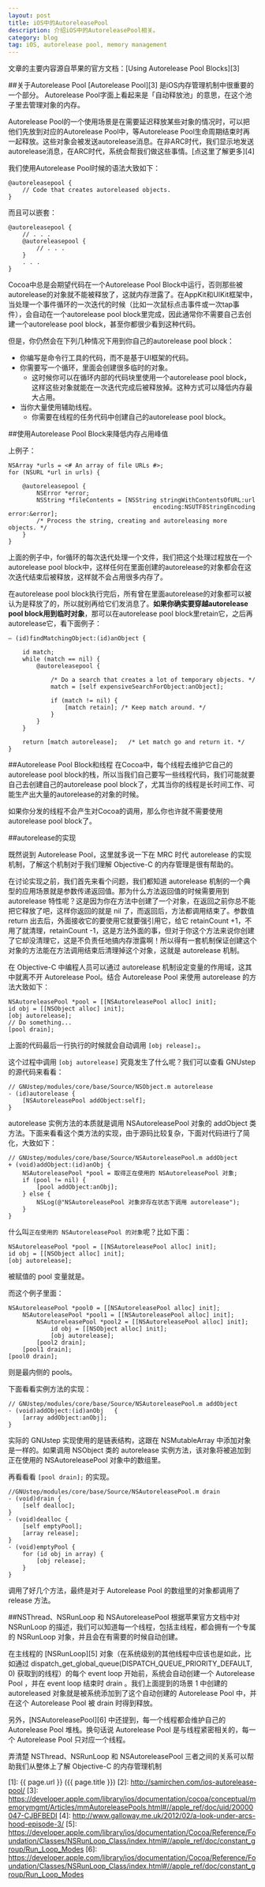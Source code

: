 ```yaml
---
layout: post
title: iOS中的AutoreleasePool
description: 介绍iOS中的AutoreleasePool相关。
category: blog
tag: iOS, autorelease pool, memory management
---
```


文章的主要内容源自苹果的官方文档：[Using Autorelease Pool Blocks][3]


##关于Autorelease Pool
[Autorelease Pool][3] 是iOS内存管理机制中很重要的一个部分。 Autorelease Pool字面上看起来是「自动释放池」的意思，在这个池子里去管理对象的内存。

Autorelease Pool的一个使用场景是在需要延迟释放某些对象的情况时，可以把他们先放到对应的Autorelease Pool中，等Autorelease Pool生命周期结束时再一起释放。这些对象会被发送autorelease消息。在非ARC时代，我们显示地发送autorelease消息，在ARC时代，系统会帮我们做这些事情。[点这里了解更多][4]

我们使用Autorelease Pool时候的语法大致如下：

	@autoreleasepool {
	    // Code that creates autoreleased objects.
	}

而且可以嵌套：

	@autoreleasepool {
	    // . . .
	    @autoreleasepool {
	        // . . .
	    }
	    . . .
	}

Cocoa中总是会期望代码在一个Autorelease Pool Block中运行，否则那些被autorelease的对象就不能被释放了，这就内存泄露了。在AppKit和UIKit框架中，当处理一个事件循环的一次迭代的时候（比如一次鼠标点击事件或一次tap事件），会自动在一个autorelease pool block里完成，因此通常你不需要自己去创建一个autorelease pool block，甚至你都很少看到这种代码。

但是，你仍然会在下列几种情况下用到你自己的autorelease pool block：

- 你编写是命令行工具的代码，而不是基于UI框架的代码。
- 你需要写一个循环，里面会创建很多临时的对象。
	- 这时候你可以在循环内部的代码块里使用一个autorelease pool block，这样这些对象就能在一次迭代完成后被释放掉。这种方式可以降低内存最大占用。
- 当你大量使用辅助线程。
	- 你需要在线程的任务代码中创建自己的autorelease pool block。


##使用Autorelease Pool Block来降低内存占用峰值

上例子：

	NSArray *urls = <# An array of file URLs #>;
	for (NSURL *url in urls) {
	 
	    @autoreleasepool {
	        NSError *error;
	        NSString *fileContents = [NSString stringWithContentsOfURL:url
	                                         encoding:NSUTF8StringEncoding error:&error];
	        /* Process the string, creating and autoreleasing more objects. */
	    }
	}

上面的例子中，for循环的每次迭代处理一个文件，我们把这个处理过程放在一个autorelease pool block中，这样任何在里面创建的autorelease的对象都会在这次迭代结束后被释放，这样就不会占用很多内存了。

在autorelease pool block执行完后，所有曾在里面autorelease的对象都可以被认为是释放了的，所以就别再给它们发消息了。**如果你确实要穿越autorelease pool block用到临时对象**，那可以在autorelease pool block里retain它，之后再autorelease它，看下面例子：

	– (id)findMatchingObject:(id)anObject {
	 
	    id match;
	    while (match == nil) {
	        @autoreleasepool {
	 
	            /* Do a search that creates a lot of temporary objects. */
	            match = [self expensiveSearchForObject:anObject];
	 
	            if (match != nil) {
	                [match retain]; /* Keep match around. */
	            }
	        }
	    }
	 
	    return [match autorelease];   /* Let match go and return it. */
	}


##Autorelease Pool Block和线程
在Cocoa中，每个线程去维护它自己的autorelease pool block的栈，所以当我们自己要写一些线程代码，我们可能就要自己去创建自己的autorelease pool block了，尤其当你的线程是长时间工作、可能生产出大量的autorelease的对象的时候。

如果你分发的线程不会产生对Cocoa的调用，那么你也许就不需要使用autorelease pool block了。



##autorelease的实现

既然说到 Autorelease Pool，这里就多说一下在 MRC 时代 autorelease 的实现机制，了解这个机制对于我们理解 Objective-C 的内存管理是很有帮助的。

在讨论实现之前，我们首先来看个问题，我们都知道 autorelease 机制的一个典型的应用场景就是参数传递返回值。那为什么方法返回值的时候需要用到 autorelease 特性呢？这是因为你在方法中创建了一个对象，在返回之前你总不能把它释放了吧，这样你返回的就是 nil 了，而返回后，方法都调用结束了。参数值 return 出去后，外面接收它的要使用它就要强引用它，给它 retainCount +1，不用了就清理，retainCount -1，这是方法外面的事，但对于你这个方法来说你创建了它却没清理它，这是不负责任地搞内存泄露啊！所以得有一套机制保证创建这个对象的方法能在方法调用结束后清理掉这个对象，这就是 autorelease 机制。

在 Objective-C 中编程人员可以通过 autorelease 机制设定变量的作用域，这其中就离不开 Autorelease Pool。结合 Autorelease Pool 来使用 autorelease 的方法大致如下：

	NSAutoreleasePool *pool = [[NSAutoreleasePool alloc] init];  
	id obj = [[NSObject alloc] init];  
	[obj autorelease];  
	// Do something...
	[pool drain]; 

上面的代码最后一行执行的时候就会自动调用 `[obj release];`。

这个过程中调用 `[obj autorelease]` 究竟发生了什么呢？我们可以查看 GNUstep 的源代码来看看：

	// GNUstep/modules/core/base/Source/NSObject.m autorelease
	- (id)autorelease {  
		[NSAutoreleasePool addObject:self];  
	}

autorelease 实例方法的本质就是调用 NSAutoreleasePool 对象的 addObject 类方法。下面来看看这个类方法的实现，由于源码比较复杂，下面对代码进行了简化，大致如下：

	// GNUstep/modules/core/base/Source/NSAutoreleasePool.m addObject
	+ (void)addObject:(id)anObj {  
		NSAutoreleasePool *pool = 取得正在使用的 NSAutoreleasePool 对象;  
		if (pool != nil) {  
			[pool addObject:anObj];  
		} else {  
			NSLog(@"NSAutoreleasePool 对象非存在状态下调用 autorelease");  
		}  
	}

什么叫`正在使用的 NSAutoreleasePool 的对象`呢？比如下面：

	NSAutoreleasePool *pool = [[NSAutoreleasePool alloc] init];  
	id obj = [[NSObject alloc] init];  
	[obj autorelease]; 

被赋值的 pool 变量就是。

而这个例子里面：

	NSAutoreleasePool *pool0 = [[NSAutoreleasePool alloc] init];  
		NSAutoreleasePool *pool1 = [[NSAutoreleasePool alloc] init];  
			NSAutoreleasePool *pool2 = [[NSAutoreleasePool alloc] init];  
				id obj = [[NSObject alloc] init];  
				[obj autorelease];  
			[pool2 drain];  
		[pool1 drain];  
	[pool0 drain];

则是最内侧的 pools。

下面看看实例方法的实现：

	// GNUstep/modules/core/base/Source/NSAutoreleasePool.m addObject
	- (void)addObject:(id)anObj   {  
		[array addObject:anObj];  
	} 

实际的 GNUstep 实现使用的是链表结构，这跟在 NSMutableArray 中添加对象是一样的。如果调用 NSObject 类的 autorelease 实例方法，该对象将被追加到正在使用的 NSAutoreleasePool 对象中的数组里。

再看看看 `[pool drain];` 的实现。

	//GNUstep/modules/core/base/Source/NSAutoreleasePool.m drain
	- (void)drain {  
		[self dealloc];  
	}  
	- (void)dealloc {  
		[self emptyPool];  
		[array release];  
	}  
	- (void)emptyPool {  
		for (id obj in array) {  
			[obj release];  
		}  
	} 

调用了好几个方法，最终是对于 Autorelease Pool 的数组里的对象都调用了 release 方法。



##NSThread、NSRunLoop 和 NSAutoreleasePool
根据苹果官方文档中对 NSRunLoop 的描述，我们可以知道每一个线程，包括主线程，都会拥有一个专属的 NSRunLoop 对象，并且会在有需要的时候自动创建。

在主线程的 [NSRunLoop][5] 对象（在系统级别的其他线程中应该也是如此，比如通过 dispatch_get_global_queue(DISPATCH_QUEUE_PRIORITY_DEFAULT, 0) 获取到的线程）的每个 event loop 开始前，系统会自动创建一个 Autorelease Pool ，并在 event loop 结束时 drain 。我们上面提到的场景 1 中创建的 autoreleased 对象就是被系统添加到了这个自动创建的 Autorelease Pool 中，并在这个 Autorelease Pool 被 drain 时得到释放。

另外，[NSAutoreleasePool][6] 中还提到，每一个线程都会维护自己的 Autorelease Pool 堆栈。换句话说 Autorelease Pool 是与线程紧密相关的，每一个 Autorelease Pool 只对应一个线程。

弄清楚 NSThread、NSRunLoop 和 NSAutoreleasePool 三者之间的关系可以帮助我们从整体上了解 Objective-C 的内存管理机制



[SamirChen]: http://samirchen.com "SamirChen"
[1]: {{ page.url }} ({{ page.title }})
[2]: http://samirchen.com/ios-autorelease-pool/
[3]: https://developer.apple.com/library/ios/documentation/cocoa/conceptual/memorymgmt/Articles/mmAutoreleasePools.html#//apple_ref/doc/uid/20000047-CJBFBEDI
[4]: http://www.galloway.me.uk/2012/02/a-look-under-arcs-hood-episode-3/
[5]: https://developer.apple.com/library/ios/documentation/Cocoa/Reference/Foundation/Classes/NSRunLoop_Class/index.html#//apple_ref/doc/constant_group/Run_Loop_Modes
[6]: https://developer.apple.com/library/ios/documentation/Cocoa/Reference/Foundation/Classes/NSRunLoop_Class/index.html#//apple_ref/doc/constant_group/Run_Loop_Modes